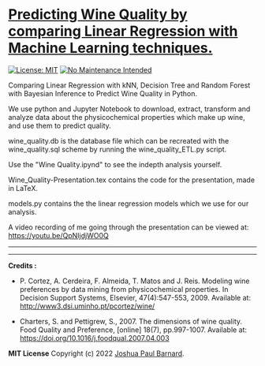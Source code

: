 # [Predicting Wine Quality by comparing Linear Regression with Machine Learning techniques.](https://youtu.be/QpNIjdjWO0Q)

[![License: MIT](https://img.shields.io/badge/License-MIT-yellow.svg)](https://opensource.org/licenses/MIT) [![No Maintenance Intended](http://unmaintained.tech/badge.svg)](http://unmaintained.tech/)

Comparing Linear Regression with kNN, Decision Tree and Random Forest with Bayesian Inference to Predict Wine Quality in Python.

We use python and Jupyter Notebook to download, extract, transform and analyze data about the physicochemical properties which make up wine, and use them to predict quality.  

wine_quality.db is the database file which can be recreated with the wine_quality.sql scheme by running the wine_quality_ETL.py script.  

Use the "Wine Quality.ipynd" to see the indepth analysis yourself.  

Wine_Quality-Presentation.tex contains the code for the presentation, made in LaTeX.  

models.py contains the the linear regression models which we use for our analysis.  

A video recording of me going through the presentation can be viewed at:  https://youtu.be/QpNIjdjWO0Q


________________________________________________________________________________________________________________________________________
________________________________________________________________________________________________________________________________________


**Credits :**

- P. Cortez, A. Cerdeira, F. Almeida, T. Matos and J. Reis.
Modeling wine preferences by data mining from
physicochemical properties. In Decision Support Systems,
Elsevier, 47(4):547-553, 2009. Available at:
<http://www3.dsi.uminho.pt/pcortez/wine/>

- Charters, S. and Pettigrew, S., 2007. The dimensions of wine
quality. Food Quality and Preference, [online] 18(7),
pp.997-1007. Available at:
<https://doi.org/10.1016/j.foodqual.2007.04.003>


**MIT License**
Copyright (c) 2022 [Joshua Paul Barnard](https://joshuapaulbarnard.github.io/).
